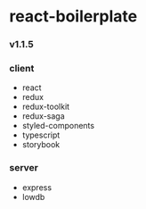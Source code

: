 # react-boilerplate

### v1.1.5

### client
- react
- redux
- redux-toolkit
- redux-saga
- styled-components
- typescript
- storybook

### server
- express
- lowdb
